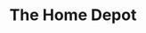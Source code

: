 ---
title: "The Home Depot"
url: /west-palm-beach/the-home-depot-palm-beach-lakes-boulevard/
shop: Baumarkt
---